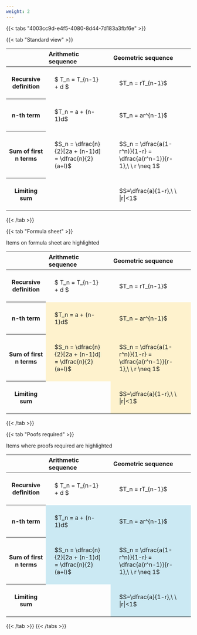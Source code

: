 ```yaml
---
weight: 2
---
```


{{< tabs "4003cc9d-e4f5-4080-8d44-7d183a3fbf6e" >}}

{{< tab "Standard view" >}}

<style type="text/css">
#T_d4ec5 th.col_heading {
  text-align: left;
  font-size: 1em;
}
#T_d4ec5 td {
  text-align: left;
  font-size: 1em;
  padding: 1.5em;
}
</style>
<table id="T_d4ec5">
  <thead>
    <tr>
      <th class="blank level0" >&nbsp;</th>
      <th id="T_d4ec5_level0_col0" class="col_heading level0 col0" >Arithmetic sequence</th>
      <th id="T_d4ec5_level0_col1" class="col_heading level0 col1" >Geometric sequence</th>
    </tr>
  </thead>
  <tbody>
    <tr>
      <th id="T_d4ec5_level0_row0" class="row_heading level0 row0" >Recursive definition</th>
      <td id="T_d4ec5_row0_col0" class="data row0 col0" >$ T_n = T_{n-1} + d $</td>
      <td id="T_d4ec5_row0_col1" class="data row0 col1" >$T_n = rT_{n-1}$</td>
    </tr>
    <tr>
      <th id="T_d4ec5_level0_row1" class="row_heading level0 row1" >n-th term</th>
      <td id="T_d4ec5_row1_col0" class="data row1 col0" >$T_n = a + (n-1)d$</td>
      <td id="T_d4ec5_row1_col1" class="data row1 col1" >$T_n = ar^{n-1}$</td>
    </tr>
    <tr>
      <th id="T_d4ec5_level0_row2" class="row_heading level0 row2" >Sum of first n terms</th>
      <td id="T_d4ec5_row2_col0" class="data row2 col0" >$S_n = \dfrac{n}{2}[2a + (n-1)d] = \dfrac{n}{2}(a+l)$</td>
      <td id="T_d4ec5_row2_col1" class="data row2 col1" >$S_n = \dfrac{a(1-r^n)}{1-r} = \dfrac{a(r^n-1)}{r-1},\ \  r \neq 1$</td>
    </tr>
    <tr>
      <th id="T_d4ec5_level0_row3" class="row_heading level0 row3" >Limiting sum</th>
      <td id="T_d4ec5_row3_col0" class="data row3 col0" ></td>
      <td id="T_d4ec5_row3_col1" class="data row3 col1" >$S=\dfrac{a}{1-r},\ \ |r|<1$</td>
    </tr>
  </tbody>
</table>
{{< /tab >}}

{{< tab "Formula sheet" >}}

Items on formula sheet are highlighted 
<br>
<style type="text/css">
#T_fc7c2 th.col_heading {
  text-align: left;
  font-size: 1em;
}
#T_fc7c2 td {
  text-align: left;
  font-size: 1em;
  padding: 1.5em;
}
#T_fc7c2_row0_col0, #T_fc7c2_row0_col1, #T_fc7c2_row3_col0 {
  background-color: rgba(0,0,0,0);
}
#T_fc7c2_row1_col0, #T_fc7c2_row1_col1, #T_fc7c2_row2_col0, #T_fc7c2_row2_col1, #T_fc7c2_row3_col1 {
  background-color: rgba(255,194,10, 0.2);
}
</style>
<table id="T_fc7c2">
  <thead>
    <tr>
      <th class="blank level0" >&nbsp;</th>
      <th id="T_fc7c2_level0_col0" class="col_heading level0 col0" >Arithmetic sequence</th>
      <th id="T_fc7c2_level0_col1" class="col_heading level0 col1" >Geometric sequence</th>
    </tr>
  </thead>
  <tbody>
    <tr>
      <th id="T_fc7c2_level0_row0" class="row_heading level0 row0" >Recursive definition</th>
      <td id="T_fc7c2_row0_col0" class="data row0 col0" >$ T_n = T_{n-1} + d $</td>
      <td id="T_fc7c2_row0_col1" class="data row0 col1" >$T_n = rT_{n-1}$</td>
    </tr>
    <tr>
      <th id="T_fc7c2_level0_row1" class="row_heading level0 row1" >n-th term</th>
      <td id="T_fc7c2_row1_col0" class="data row1 col0" >$T_n = a + (n-1)d$</td>
      <td id="T_fc7c2_row1_col1" class="data row1 col1" >$T_n = ar^{n-1}$</td>
    </tr>
    <tr>
      <th id="T_fc7c2_level0_row2" class="row_heading level0 row2" >Sum of first n terms</th>
      <td id="T_fc7c2_row2_col0" class="data row2 col0" >$S_n = \dfrac{n}{2}[2a + (n-1)d] = \dfrac{n}{2}(a+l)$</td>
      <td id="T_fc7c2_row2_col1" class="data row2 col1" >$S_n = \dfrac{a(1-r^n)}{1-r} = \dfrac{a(r^n-1)}{r-1},\ \  r \neq 1$</td>
    </tr>
    <tr>
      <th id="T_fc7c2_level0_row3" class="row_heading level0 row3" >Limiting sum</th>
      <td id="T_fc7c2_row3_col0" class="data row3 col0" ></td>
      <td id="T_fc7c2_row3_col1" class="data row3 col1" >$S=\dfrac{a}{1-r},\ \ |r|<1$</td>
    </tr>
  </tbody>
</table>
{{< /tab >}}

{{< tab "Poofs required" >}}

Items where proofs required are highlighted 
<br>
<style type="text/css">
#T_f850e th.col_heading {
  text-align: left;
  font-size: 1em;
}
#T_f850e td {
  text-align: left;
  font-size: 1em;
  padding: 1.5em;
}
#T_f850e_row0_col0, #T_f850e_row0_col1, #T_f850e_row3_col0 {
  background-color: rgba(0,0,0,0);
}
#T_f850e_row1_col0, #T_f850e_row1_col1, #T_f850e_row2_col0, #T_f850e_row2_col1, #T_f850e_row3_col1 {
  background-color: rgba(0,150,200, 0.2);
}
</style>
<table id="T_f850e">
  <thead>
    <tr>
      <th class="blank level0" >&nbsp;</th>
      <th id="T_f850e_level0_col0" class="col_heading level0 col0" >Arithmetic sequence</th>
      <th id="T_f850e_level0_col1" class="col_heading level0 col1" >Geometric sequence</th>
    </tr>
  </thead>
  <tbody>
    <tr>
      <th id="T_f850e_level0_row0" class="row_heading level0 row0" >Recursive definition</th>
      <td id="T_f850e_row0_col0" class="data row0 col0" >$ T_n = T_{n-1} + d $</td>
      <td id="T_f850e_row0_col1" class="data row0 col1" >$T_n = rT_{n-1}$</td>
    </tr>
    <tr>
      <th id="T_f850e_level0_row1" class="row_heading level0 row1" >n-th term</th>
      <td id="T_f850e_row1_col0" class="data row1 col0" >$T_n = a + (n-1)d$</td>
      <td id="T_f850e_row1_col1" class="data row1 col1" >$T_n = ar^{n-1}$</td>
    </tr>
    <tr>
      <th id="T_f850e_level0_row2" class="row_heading level0 row2" >Sum of first n terms</th>
      <td id="T_f850e_row2_col0" class="data row2 col0" >$S_n = \dfrac{n}{2}[2a + (n-1)d] = \dfrac{n}{2}(a+l)$</td>
      <td id="T_f850e_row2_col1" class="data row2 col1" >$S_n = \dfrac{a(1-r^n)}{1-r} = \dfrac{a(r^n-1)}{r-1},\ \  r \neq 1$</td>
    </tr>
    <tr>
      <th id="T_f850e_level0_row3" class="row_heading level0 row3" >Limiting sum</th>
      <td id="T_f850e_row3_col0" class="data row3 col0" ></td>
      <td id="T_f850e_row3_col1" class="data row3 col1" >$S=\dfrac{a}{1-r},\ \ |r|<1$</td>
    </tr>
  </tbody>
</table>
{{< /tab >}}
{{< /tabs >}}